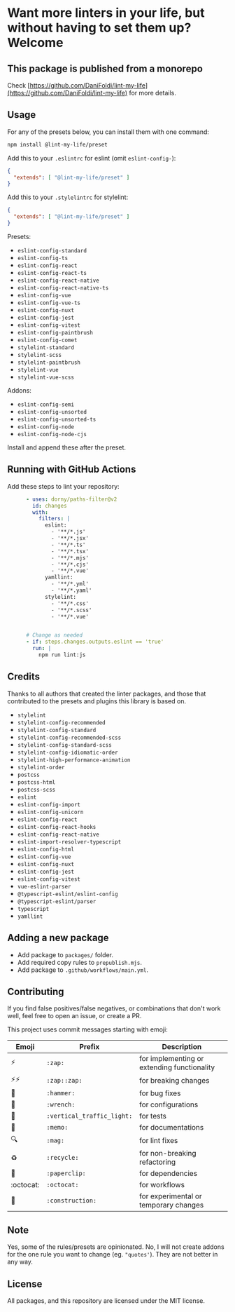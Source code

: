 # Want more linters in your life, but without having to set them up? Welcome

## This package is published from a monorepo

Check [https://github.com/DaniFoldi/lint-my-life](https://github.com/DaniFoldi/lint-my-life) for more details.

## Usage

For any of the presets below, you can install them with one command:

```bash
npm install @lint-my-life/preset
```

Add this to your `.eslintrc` for eslint (omit `eslint-config-`):

```json
{
  "extends": [ "@lint-my-life/preset" ]
}
```

Add this to your `.stylelintrc` for stylelint:

```json
{
  "extends": [ "@lint-my-life/preset" ]
}
```

Presets:

- `eslint-config-standard`
- `eslint-config-ts`
- `eslint-config-react`
- `eslint-config-react-ts`
- `eslint-config-react-native`
- `eslint-config-react-native-ts`
- `eslint-config-vue`
- `eslint-config-vue-ts`
- `eslint-config-nuxt`
- `eslint-config-jest`
- `eslint-config-vitest`
- `eslint-config-paintbrush`
- `eslint-config-comet`
- `stylelint-standard`
- `stylelint-scss`
- `stylelint-paintbrush`
- `stylelint-vue`
- `stylelint-vue-scss`

Addons:

- `eslint-config-semi`
- `eslint-config-unsorted`
- `eslint-config-unsorted-ts`
- `eslint-config-node`
- `eslint-config-node-cjs`

Install and append these after the preset.

## Running with GitHub Actions

Add these steps to lint your repository:

```yaml
      - uses: dorny/paths-filter@v2
        id: changes
        with:
          filters: |
            eslint:
              - '**/*.js'
              - '**/*.jsx'
              - '**/*.ts'
              - '**/*.tsx'
              - '**/*.mjs'
              - '**/*.cjs'
              - '**/*.vue'
            yamllint:
              - '**/*.yml'
              - '**/*.yaml'
            stylelint:
              - '**/*.css'
              - '**/*.scss'
              - '**/*.vue'


      # Change as needed
      - if: steps.changes.outputs.eslint == 'true'
        run: |
          npm run lint:js
```

## Credits

Thanks to all authors that created the linter packages, and those that contributed to the presets and plugins this library is based on.

- `stylelint`
- `stylelint-config-recommended`
- `stylelint-config-standard`
- `stylelint-config-recommended-scss`
- `stylelint-config-standard-scss`
- `stylelint-config-idiomatic-order`
- `stylelint-high-performance-animation`
- `stylelint-order`
- `postcss`
- `postcss-html`
- `postcss-scss`
- `eslint`
- `eslint-config-import`
- `eslint-config-unicorn`
- `eslint-config-react`
- `eslint-config-react-hooks`
- `eslint-config-react-native`
- `eslint-import-resolver-typescript`
- `eslint-config-html`
- `eslint-config-vue`
- `eslint-config-nuxt`
- `eslint-config-jest`
- `eslint-config-vitest`
- `vue-eslint-parser`
- `@typescript-eslint/eslint-config`
- `@typescript-eslint/parser`
- `typescript`
- `yamllint`

## Adding a new package

- Add package to `packages/` folder.
- Add required copy rules to `prepublish.mjs`.
- Add package to `.github/workflows/main.yml`.

## Contributing

If you find false positives/false negatives, or combinations that don't work well, feel free to open an issue, or create a PR. 

This project uses commit messages starting with emoji:

|Emoji|Prefix|Description|
|-----|------|-----------|
|:zap:                   |`:zap:`                   |for implementing or extending functionality|
|:zap::zap:              |`:zap::zap:`              |for breaking changes                       |
|:hammer:                |`:hammer:`                |for bug fixes                              |
|:wrench:                |`:wrench:`                |for configurations                         |
|:vertical_traffic_light:|`:vertical_traffic_light:`|for tests                                  |
|:memo:                  |`:memo:`                  |for documentations                         |
|:mag:                   |`:mag:`                   |for lint fixes                             |
|:recycle:               |`:recycle:`               |for non-breaking refactoring               |
|:paperclip:             |`:paperclip:`             |for dependencies                           |
|:octocat:               |`:octocat:`               |for workflows                              |
|:construction:          |`:construction:`          |for experimental or temporary changes      |

## Note

Yes, some of the rules/presets are opinionated. No, I will not create addons for the one rule you want to change (eg. `"quotes'`). They are not better in any way.

## License

All packages, and this repository are licensed under the MIT license.
